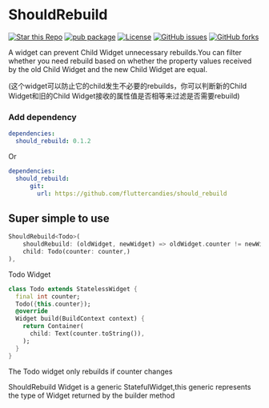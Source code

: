 # ShouldRebuild

[![Star this Repo](https://img.shields.io/github/stars/fluttercandies/should_rebuild)](https://github.com/fluttercandies/should_rebuild)
[![pub package](https://img.shields.io/pub/v/should_rebuild.svg)](https://pub.dartlang.org/packages/should_rebuild) 
[![License](https://img.shields.io/badge/license-MIT-green.svg)](/LICENSE)
[![GitHub issues](https://img.shields.io/github/issues/fluttercandies/should_rebuild)](https://github.com/fluttercandies/should_rebuild/issues)
[![GitHub forks](https://img.shields.io/github/forks/fluttercandies/should_rebuild)](https://github.com/fluttercandies/should_rebuild/forks)

A widget can prevent Child Widget unnecessary rebuilds.You can filter whether you need rebuild based on whether the property values received by the old Child Widget and the new Child Widget are equal.

(这个widget可以防止它的child发生不必要的rebuilds，你可以判断新的Child Widget和旧的Child Widget接收的属性值是否相等来过滤是否需要rebuild)

### Add dependency
```yaml
dependencies:
  should_rebuild: 0.1.2
```
Or
```yaml
dependencies:
  should_rebuild:
      git:
        url: https://github.com/fluttercandies/should_rebuild
```

## Super simple to use

```dart
ShouldRebuild<Todo>(
    shouldRebuild: (oldWidget, newWidget) => oldWidget.counter != newWidget.counter,
    child: Todo(counter: counter,)
),
```
Todo Widget
```dart
class Todo extends StatelessWidget {
  final int counter;
  Todo({this.counter});
  @override
  Widget build(BuildContext context) {
    return Container(
      child: Text(counter.toString()),
    );
  }
}
```
The Todo widget only rebuilds if counter changes

ShouldRebuild Widget is a generic StatefulWidget,this generic represents the type of Widget returned by the builder method



